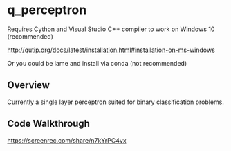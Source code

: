 # q_perceptron

Requires Cython and Visual Studio C++ compiler to work on Windows 10 (recommended)

http://qutip.org/docs/latest/installation.html#installation-on-ms-windows

Or you could be lame and install via conda (not recommended)

## Overview

Currently a single layer perceptron suited for binary classification problems. 


## Code Walkthrough

https://screenrec.com/share/n7kYrPC4vx